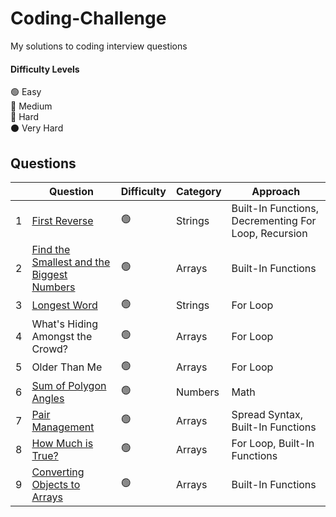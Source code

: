 # Coding-Challenge
My solutions to coding interview questions
#### Difficulty Levels

🟢 Easy  
🔵 Medium  
🔴 Hard  
⚫️ Very Hard

## Questions

| | Question                                                      | Difficulty | Category             | Approach                 |
|-| ------------------------------------------------------------- | ---------- | -------------------- | ------------------------ |
|1| [First Reverse](First%20Reverse.md)                           |     🟢     | Strings             | Built-In Functions, Decrementing For Loop, Recursion  |
|2| [Find the Smallest and the Biggest Numbers](Find%20the%20Smallest%20and%20Biggest%20Numbers.md)| 🟢| Arrays | Built-In Functions|
|3| [Longest Word](Longest%20Word.md)                           |     🟢     |       Strings       | For Loop  |
|4|What's Hiding Amongst the Crowd?|     🟢     |       Arrays       | For Loop  |
|5|Older Than Me  |     🟢     |       Arrays       | For Loop  |
|6|[Sum of Polygon Angles](Sum%20of%20Polygon%20Angles.md) |     🟢     |       Numbers       | Math  |
|7|[Pair Management](Pair%20Management.md) |     🟢     |       Arrays       | Spread Syntax, Built-In Functions  |
|8|[How Much is True?](How%20Much%20is%20True%3F.md) |     🟢     |       Arrays       |  For Loop, Built-In Functions |
|9|[Converting Objects to Arrays](Converting%20Objects%20to%20Arrays.md) |     🟢     |       Arrays       |  Built-In Functions |
